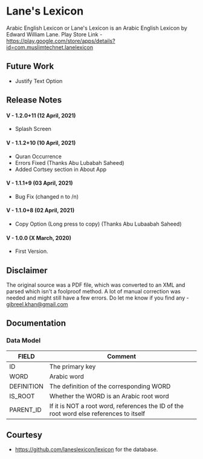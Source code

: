 # Lane's Lexicon

Arabic English Lexicon or Lane's Lexicon is an Arabic English Lexicon by Edward William Lane.
Play Store Link - https://play.google.com/store/apps/details?id=com.muslimtechnet.lanelexicon

## Future Work
- Justify Text Option

## Release Notes

#### V - 1.2.0+11 (12 April, 2021) 
- Splash Screen

#### V - 1.1.2+10 (10 April, 2021) 
- Quran Occurrence 
- Errors Fixed (Thanks Abu Lubabah Saheed)
- Added Cortsey section in About App

#### V - 1.1.1+9 (03 April, 2021) 
- Bug Fix (changed n to /n)

#### V - 1.1.0+8 (02 April, 2021) 
- Copy Option (Long press to copy) (Thanks Abu Lubaabah Saheed)

#### V - 1.0.0 (X March, 2020)
- First Version.

## Disclaimer
The original source was a PDF file, which was converted to an XML and parsed which isn't a foolproof method. A lot of manual correction was needed and might still have a few errors. Do let me know if you find any - gibreel.khan@gmail.com

## Documentation

### Data Model
FIELD | Comment
--- | ---
ID | The primary key
WORD | Arabic word
DEFINITION |  The definition of the corresponding WORD
IS_ROOT | Whether the WORD is an Arabic root word
PARENT_ID | If it is NOT a root word, references the ID of the root word else references to itself

## Courtesy
- https://github.com/laneslexicon/lexicon for the database.

